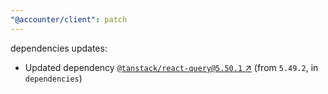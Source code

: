 ```yaml
---
"@accounter/client": patch
---
```

dependencies updates:
  - Updated dependency [`@tanstack/react-query@5.50.1` ↗︎](https://www.npmjs.com/package/@tanstack/react-query/v/5.50.1) (from `5.49.2`, in `dependencies`)
